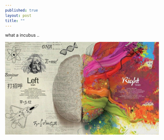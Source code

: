 ```yaml
---
published: true
layout: post
title: ""
---
```


<div class=message>
what a incubus ..
</div>

![Are you right, or left :)](/media/left_right_side_of_brain-1280x768.jpg)